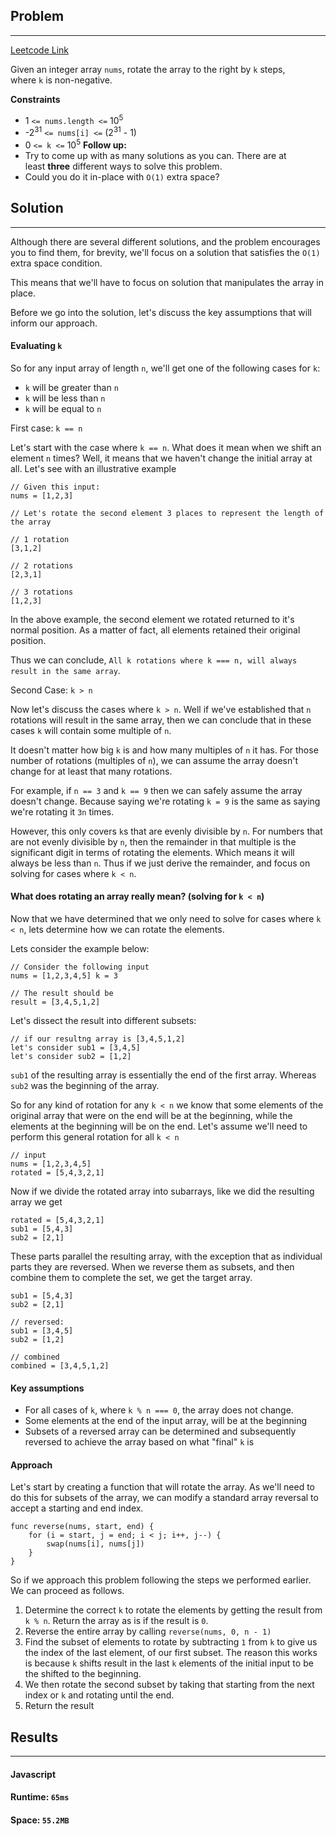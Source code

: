 
## Problem
-------------------------------------
[Leetcode Link](https://leetcode.com/problems/rotate-array/)

Given an integer array `nums`, rotate the array to the right by `k` steps, where `k` is non-negative.


**Constraints**
- 1 `<= nums.length <=` 10<sup>5</sup>
- -2<sup>31</sup> ` <= nums[i] <= ` (2<sup>31</sup> - 1)
- 0 ` <= k <= ` 10<sup>5</sup>
**Follow up:**
- Try to come up with as many solutions as you can. There are at least **three** different ways to solve this problem.
- Could you do it in-place with `O(1)` extra space?
## Solution
------------
Although there are several different solutions, and the problem encourages you to find them, for brevity, we'll focus on a solution that satisfies the `O(1)` extra space condition.

This means that we'll have to focus on solution that manipulates the array in place.

Before we go into the solution, let's discuss the key assumptions that will inform our approach.

#### Evaluating `k`

So for any input array of length `n`, we'll get one of the following cases for `k`:
-  `k` will be greater than `n`
- `k` will be less than `n`
- `k` will be equal to `n`

First case: `k == n`

Let's start with the case where `k == n`. What does it mean when we shift an element `n` times? Well, it means that we haven't change the initial array at all. Let's see with an illustrative example

```
// Given this input:
nums = [1,2,3]

// Let's rotate the second element 3 places to represent the length of the array

// 1 rotation
[3,1,2]

// 2 rotations
[2,3,1]

// 3 rotations
[1,2,3]
```

In the above example, the second element we rotated returned to it's normal position. As a matter of fact, all elements retained their original position.

Thus we can conclude, `All k rotations where k === n, will always result in the same array`.

Second Case: `k > n`

Now let's discuss the cases where `k > n`. Well if we've established that `n` rotations will result in the same array, then we can conclude that in these cases `k` will contain some multiple of `n`.

It doesn't matter how big `k` is and how many multiples of `n` it has. For those number of rotations (multiples of `n`), we can assume the array doesn't change for at least that many rotations.

For example, if `n == 3` and `k == 9` then we can safely assume the array doesn't change. Because saying we're rotating `k = 9` is the same as saying we're rotating it `3n` times.

However, this only covers `k`s that are evenly divisible by `n`. For numbers that are not evenly divisible by `n`, then the remainder in that multiple is the significant digit in terms of rotating the elements. Which means it will always be less than `n`. Thus if we just derive the remainder, and focus on solving for cases where `k < n`.

#### What does rotating an array really mean? (solving for `k < n`)

Now that we have determined that we only need to solve for cases where `k < n`, lets determine how we can rotate the elements.

Lets consider the example below:

```
// Consider the following input
nums = [1,2,3,4,5] k = 3

// The result should be
result = [3,4,5,1,2]

```


Let's dissect the result into different subsets:
```
// if our resultng array is [3,4,5,1,2]
let's consider sub1 = [3,4,5]
let's consider sub2 = [1,2]

```


`sub1` of the resulting array is essentially the end of the first array. Whereas `sub2` was the beginning of the array.

So for any kind of rotation for any `k < n` we know that some elements of the original array that were on the end will be at the beginning, while the elements at the beginning will be on the end. Let's assume we'll need to perform this general rotation for all `k < n`

```
// input
nums = [1,2,3,4,5]
rotated = [5,4,3,2,1]
```

Now if we divide the rotated array into subarrays, like we did the resulting array we get

```
rotated = [5,4,3,2,1]
sub1 = [5,4,3]
sub2 = [2,1]
```

These parts parallel the resulting array, with the exception that as individual parts they are reversed. When we reverse them as subsets, and then combine them to complete the set, we get the target array.

```
sub1 = [5,4,3]
sub2 = [2,1]

// reversed:
sub1 = [3,4,5]
sub2 = [1,2]

// combined
combined = [3,4,5,1,2]

```

#### Key assumptions

- For all cases of `k`, where `k % n === 0`, the array does not change.
- Some elements at the end of the input array, will be at the beginning
- Subsets of a reversed array can be determined and subsequently reversed to achieve the array based on what "final" `k` is

#### Approach

Let's start by creating a function that will rotate the array. As we'll need to do this for subsets of the array, we can modify a standard array reversal to accept a starting and end index.

```
func reverse(nums, start, end) {
	for (i = start, j = end; i < j; i++, j--) {
		swap(nums[i], nums[j])
	}
}
```


So if we approach this problem following the steps we performed earlier. We can proceed as follows.

1. Determine the correct `k` to rotate the elements by getting the result from `k % n`. Return the array as is if the result is `0`.
2. Reverse the entire array by calling `reverse(nums, 0, n - 1)`
3. Find the subset of elements to rotate by subtracting `1` from `k` to give us the index of the last element, of our first subset. The reason this works is because `k` shifts result in the last `k` elements of the initial input to be the shifted to the beginning.
4. We then rotate the second subset by taking that starting from the next index or `k` and rotating until the end.
5. Return the result

## Results
----------

#### Javascript
#### Runtime: `65ms`
#### Space: `55.2MB`
